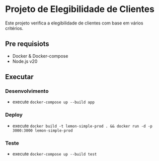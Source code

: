 # Projeto de Elegibilidade de Clientes

Este projeto verifica a elegibilidade de clientes com base em vários critérios.

## Pre requisiots

- Docker & Docker-compose
- Node.js v20

## Executar

### Desenvolvimento
- execute `docker-compose up --build app`

### Deploy
- execute `docker build -t lemon-simple-prod . && docker run -d -p 3000:3000 lemon-simple-prod`

### Teste
- execute `docker-compose up --build test`
